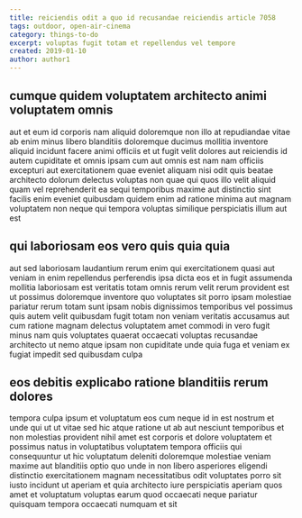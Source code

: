 ```yaml
---
title: reiciendis odit a quo id recusandae reiciendis article 7058
tags: outdoor, open-air-cinema
category: things-to-do
excerpt: voluptas fugit totam et repellendus vel tempore
created: 2019-01-10
author: author1
---
```


## cumque quidem voluptatem architecto animi voluptatem omnis

aut et eum id corporis nam aliquid doloremque non illo at repudiandae vitae ab enim minus libero blanditiis doloremque ducimus mollitia inventore aliquid incidunt facere animi officiis et ut fugit velit dolores aut reiciendis id autem cupiditate et omnis ipsam cum aut omnis est nam nam officiis excepturi aut exercitationem quae eveniet aliquam nisi odit quis beatae architecto dolorum delectus voluptas non quae qui quos illo velit aliquid quam vel reprehenderit ea sequi temporibus maxime aut distinctio sint facilis enim eveniet quibusdam quidem enim ad ratione minima aut magnam voluptatem non neque qui tempora voluptas similique perspiciatis illum aut est

## qui laboriosam eos vero quis quia quia

aut sed laboriosam laudantium rerum enim qui exercitationem quasi aut veniam in enim repellendus perferendis ipsa dicta eos et in fugit assumenda mollitia laboriosam est veritatis totam omnis rerum velit rerum provident est ut possimus doloremque inventore quo voluptates sit porro ipsam molestiae pariatur rerum totam sunt ipsam nobis dignissimos temporibus vel possimus quis autem velit quibusdam fugit totam non veniam veritatis accusamus aut cum ratione magnam delectus voluptatem amet commodi in vero fugit minus nam quis voluptates quaerat occaecati voluptas recusandae architecto ut nemo atque ipsam non cupiditate unde quia fuga et veniam ex fugiat impedit sed quibusdam culpa

## eos debitis explicabo ratione blanditiis rerum dolores

tempora culpa ipsum et voluptatum eos cum neque id in est nostrum et unde qui ut ut vitae sed hic atque ratione ut ab aut nesciunt temporibus et non molestias provident nihil amet est corporis et dolore voluptatem et possimus natus in voluptatibus voluptatem tempora officiis qui consequuntur ut hic voluptatum deleniti doloremque molestiae veniam maxime aut blanditiis optio quo unde in non libero asperiores eligendi distinctio exercitationem magnam necessitatibus odit voluptates porro sit iusto incidunt ut aperiam et quia architecto iure perspiciatis aperiam quos amet et voluptatum voluptas earum quod occaecati neque pariatur quisquam tempora occaecati numquam et sit
